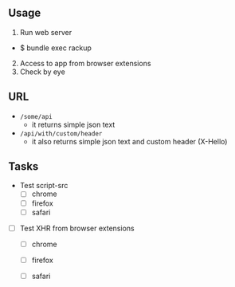 ## Usage

1. Run web server
  - $ bundle exec rackup
2. Access to app from browser extensions
3. Check by eye

## URL

* `/some/api`
  - it returns simple json text
* `/api/with/custom/header`
  - it also returns simple json text and custom header (X-Hello)

## Tasks

* Test script-src
  - [ ] chrome
  - [ ] firefox
  - [ ] safari
* [ ] Test XHR from browser extensions
  - [ ] chrome
  - [ ] firefox
  - [ ] safari


